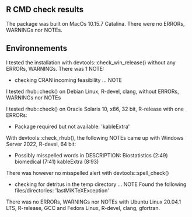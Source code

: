 ## R CMD check results
The package was built on MacOs 10.15.7 Catalina. There were no ERRORs, WARNINGs nor NOTEs. 

## Environnements
I tested the installation with devtools::check_win_release() without any ERRORs, WARNINGs. 
There was 1 NOTE:
* checking CRAN incoming feasibility ... NOTE

I tested rhub::check() on  Debian Linux, R-devel, clang, without ERRORs, WARNINGs nor NOTEs

I tested rhub::check() on Oracle Solaris 10, x86, 32 bit, R-release with one ERRORs:
* Package required but not available: 'kableExtra'

With devtools::check_rhub(), the following NOTEs came up with Windows Server 2022, R-devel, 64 bit:
* Possibly misspelled words in DESCRIPTION:
     Biostatistics (2:49)
     biomedical (7:41)
     kableExtra (8:93)
     
There was however no misspelled alert with devtools::spell_check()

* checking for detritus in the temp directory ... NOTE
  Found the following files/directories:
    'lastMiKTeXException'

There was no ERRORs, WARNINGs nor NOTEs with Ubuntu Linux 20.04.1 LTS, R-release, GCC and Fedora Linux, R-devel, clang, gfortran.
